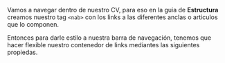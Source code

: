 Vamos a navegar dentro de nuestro CV, para eso en la guia de **Estructura** creamos nuestro tag `<nab>` con los links a las diferentes anclas o articulos que lo componen.

Entonces para darle estilo a nuestra barra de navegación, tenemos que hacer flexible nuestro contenedor de links mediantes las siguientes propiedas.


 

